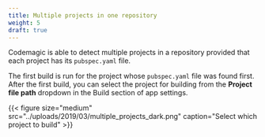 ```yaml
---
title: Multiple projects in one repository
weight: 5
draft: true
---
```


Codemagic is able to detect multiple projects in a repository provided that each project has its `pubspec.yaml` file.

The first build is run for the project whose `pubspec.yaml` file was found first. After the first build, you can select the project for building from the **Project file path** dropdown in the Build section of app settings.

{{< figure size="medium" src="../uploads/2019/03/multiple_projects_dark.png" caption="Select which project to build" >}}
